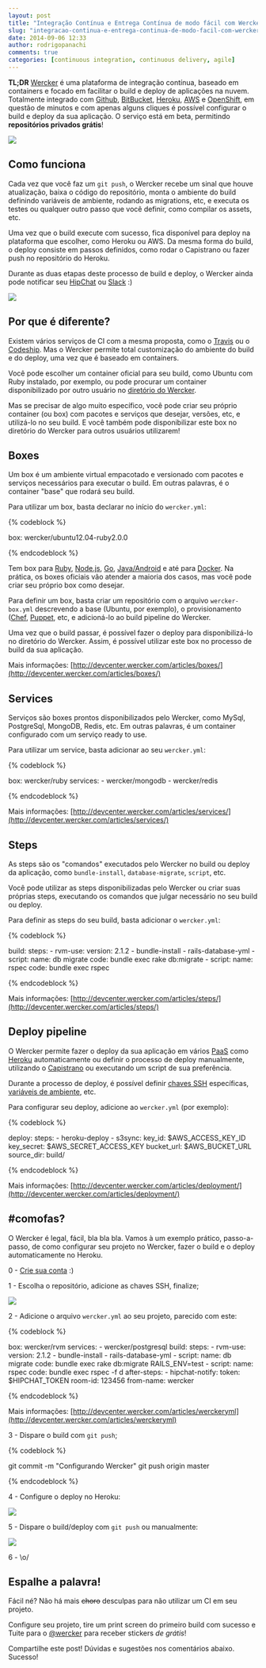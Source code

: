 ```yaml
---
layout: post
title: "Integração Contínua e Entrega Contínua de modo fácil com Wercker"
slug: "integracao-continua-e-entrega-continua-de-modo-facil-com-wercker"
date: 2014-09-06 12:33
author: rodrigopanachi
comments: true
categories: [continuous integration, continuous delivery, agile]
---
```


**TL;DR** [Wercker](http://wercker.com/) é uma plataforma de integração contínua, baseado em
containers e focado em facilitar o build e deploy de aplicações na nuvem. Totalmente
integrado com [Github](http://github.com), [BitBucket](https://bitbucket.org/), [Heroku](https://www.heroku.com/),
[AWS](http://aws.amazon.com/) e [OpenShift](https://www.openshift.com/), em questão de minutos e com apenas alguns cliques
é possível configurar o build e deploy da sua aplicação. O serviço está em beta, permitindo
**repositórios privados grátis**!

![](/images/posts/wercker-1.png)

## Como funciona

Cada vez que você faz um `git push`, o Wercker recebe um sinal que houve atualização,
baixa o código do repositório, monta o ambiente do build definindo variáveis de ambiente,
rodando as migrations, etc, e executa os testes ou qualquer outro passo que você definir, como compilar os assets, etc.

Uma vez que o build execute com sucesso, fica disponível para deploy na plataforma que escolher,
como Heroku ou AWS. Da mesma forma do build, o deploy consiste em passos definidos, como rodar o
Capistrano ou fazer push no repositório do Heroku.

Durante as duas etapas deste processo de build e deploy, o Wercker ainda pode notificar seu
[HipChat](https://www.hipchat.com/) ou [Slack](https://slack.com/) :)

![](/images/posts/wercker-2.png)

## Por que é diferente?

Existem vários serviços de CI com a mesma proposta, como o [Travis](https://travis-ci.org/) ou o
[Codeship](https://www.codeship.io/). Mas o Wercker permite total customização do ambiente do build
e do deploy, uma vez que é baseado em containers.

Você pode escolher um container oficial para seu build, como Ubuntu com Ruby instalado, por
exemplo, ou pode procurar um container disponibilizado por outro usuário no [diretório do Wercker](https://app.wercker.com/#explore/boxes/search/).

Mas se precisar de algo muito específico, você pode criar seu próprio container (ou box) com pacotes e serviços
que desejar, versões, etc, e utilizá-lo no seu build. E você também pode disponibilizar este box
no diretório do Wercker para outros usuários utilizarem!

## Boxes

Um box é um ambiente virtual empacotado e versionado com pacotes e serviços necessários para executar o build.
Em outras palavras, é o container "base" que rodará seu build.

Para utilizar um box, basta declarar no início do `wercker.yml`:

{% codeblock %}

box: wercker/ubuntu12.04-ruby2.0.0

{% endcodeblock %}

Tem box para [Ruby](http://devcenter.wercker.com/articles/languages/ruby.html),
[Node.js](http://devcenter.wercker.com/articles/languages/nodejs.html),
[Go](http://devcenter.wercker.com/articles/languages/go.html),
[Java/Android](http://devcenter.wercker.com/articles/languages/android.html)
e até para [Docker](http://blog.wercker.com/2013/11/28/Announcing-docker-support.html). Na prática,
os boxes oficiais vão atender a maioria dos casos, mas você pode criar seu próprio box como desejar.

Para definir um box, basta criar um repositório com o arquivo `wercker-box.yml` descrevendo a base
(Ubuntu, por exemplo), o provisionamento ([Chef](http://www.getchef.com/chef/),
[Puppet](http://puppetlabs.com/), etc, e adicioná-lo ao build pipeline do Wercker.

Uma vez que o build passar, é possível fazer o deploy para disponibilizá-lo no diretório do
Wercker. Assim, é possível utilizar este box no processo de build da sua aplicação.

Mais informações: [http://devcenter.wercker.com/articles/boxes/](http://devcenter.wercker.com/articles/boxes/)

## Services

Serviços são boxes prontos disponibilizados pelo Wercker, como MySql, PostgreSql, MongoDB, Redis,
etc. Em outras palavras, é um container configurado com um serviço ready to use.

Para utilizar um service, basta adicionar ao seu `wercker.yml`:

{% codeblock %}

box: wercker/ruby
services:
    - wercker/mongodb
    - wercker/redis

{% endcodeblock %}

Mais informações: [http://devcenter.wercker.com/articles/services/](http://devcenter.wercker.com/articles/services/)

## Steps

As steps são os "comandos" executados pelo Wercker no build ou deploy da aplicação, como
`bundle-install`, `database-migrate`, `script`, etc.

Você pode utilizar as steps disponibilizadas pelo Wercker ou criar suas próprias steps,
executando os comandos que julgar necessário no seu build ou deploy.

Para definir as steps do seu build, basta adicionar o `wercker.yml`:

{% codeblock %}

build:
    steps:
        - rvm-use:
            version: 2.1.2
        - bundle-install
        - rails-database-yml
        - script:
            name: db migrate
            code: bundle exec rake db:migrate
        - script:
            name: rspec
            code: bundle exec rspec

{% endcodeblock %}

Mais informações: [http://devcenter.wercker.com/articles/steps/](http://devcenter.wercker.com/articles/steps/)

## Deploy pipeline

O Wercker permite fazer o deploy da sua aplicação em vários [PaaS](http://en.wikipedia.org/wiki/Platform_as_a_service)
como [Heroku](https://www.heroku.com/) automaticamente ou definir o processo de deploy manualmente,
utilizando o [Capistrano](http://capistranorb.com/) ou executando um script de sua preferência.

Durante a processo de deploy, é possível definir [chaves SSH](http://devcenter.wercker.com/articles/gettingstarted/repositoryaccess.html) específicas, [variáveis de ambiente](http://devcenter.wercker.com/articles/steps/variables.html), etc.

Para configurar seu deploy, adicione ao `wercker.yml` (por exemplo):

{% codeblock %}

deploy:
    steps:
        - heroku-deploy
        - s3sync:
            key_id: $AWS_ACCESS_KEY_ID
            key_secret: $AWS_SECRET_ACCESS_KEY
            bucket_url: $AWS_BUCKET_URL
            source_dir: build/

{% endcodeblock %}

Mais informações: [http://devcenter.wercker.com/articles/deployment/](http://devcenter.wercker.com/articles/deployment/)

## #comofas?

O Wercker é legal, fácil, bla bla bla. Vamos à um exemplo prático, passo-a-passo, de como configurar
seu projeto no Wercker, fazer o build e o deploy automaticamente no Heroku.

0 - [Crie sua conta](https://app.wercker.com/users/new) :)

1 - Escolha o repositório, adicione as chaves SSH, finalize;

![](/images/posts/wercker-gs.png)

2 - Adicione o arquivo `wercker.yml` ao seu projeto, parecido com este:

{% codeblock %}

box: wercker/rvm
services:
    - wercker/postgresql
build:
    steps:
        - rvm-use:
            version: 2.1.2
        - bundle-install
        - rails-database-yml
        - script:
            name: db migrate
            code: bundle exec rake db:migrate RAILS_ENV=test
        - script:
            name: rspec
            code: bundle exec rspec -f d
    after-steps:
        - hipchat-notify:
            token: $HIPCHAT_TOKEN
            room-id: 123456
            from-name: wercker

{% endcodeblock %}

Mais informações: [http://devcenter.wercker.com/articles/werckeryml](http://devcenter.wercker.com/articles/werckeryml)

3 - Dispare o build com `git push`;

{% codeblock %}

git commit -m "Configurando Wercker"
git push origin master

{% endcodeblock %}

4 - Configure o deploy no Heroku:

![](/images/posts/wercker-deploy.png)

5 - Dispare o build/deploy com `git push` ou manualmente:

![](/images/posts/wercker-deploy-build.png)

6 - \o/

## Espalhe a palavra!

Fácil né? Não há mais ~~choro~~ desculpas para não utilizar um CI em seu projeto.

Configure seu projeto, tire um print screen do primeiro build com sucesso e Tuite para o
[@wercker](https://twitter.com/Wercker) para receber stickers _de grátis_!

Compartilhe este post! Dúvidas e sugestões nos comentários abaixo. Sucesso!
